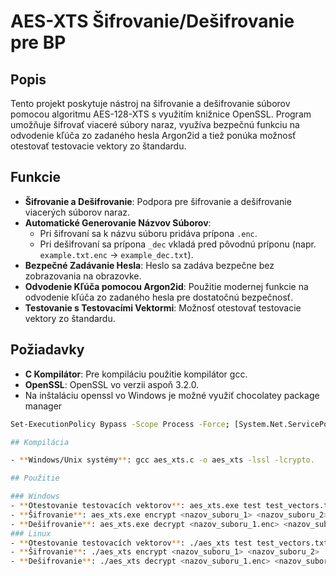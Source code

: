# AES-XTS Šifrovanie/Dešifrovanie pre BP

## Popis

Tento projekt poskytuje nástroj na šifrovanie a dešifrovanie súborov pomocou algoritmu AES-128-XTS s využitím knižnice OpenSSL. Program umožňuje šifrovať viaceré súbory naraz, využíva bezpečnú funkciu na odvodenie kľúča zo zadaného hesla Argon2id a tiež ponúka možnosť otestovať testovacie vektory zo štandardu.

## Funkcie

- **Šifrovanie a Dešifrovanie**: Podpora pre šifrovanie a dešifrovanie viacerých súborov naraz.
- **Automatické Generovanie Názvov Súborov**:
  - Pri šifrovaní sa k názvu súboru pridáva prípona `.enc`.
  - Pri dešifrovaní sa prípona `_dec` vkladá pred pôvodnú príponu (napr. `example.txt.enc` → `example_dec.txt`).
- **Bezpečné Zadávanie Hesla**: Heslo sa zadáva bezpečne bez zobrazovania na obrazovke.
- **Odvodenie Kľúča pomocou Argon2id**: Použitie modernej funkcie na odvodenie kľúča zo zadaného hesla pre dostatočnú bezpečnosť.
- **Testovanie s Testovacími Vektormi**: Možnosť otestovať testovacie vektory zo štandardu.

## Požiadavky

- **C Kompilátor**: Pre kompiláciu použitie kompilátor gcc.
- **OpenSSL**: OpenSSL vo verzii aspoň 3.2.0. 
- Na inštaláciu openssl vo Windows je možné využiť chocolatey package manager
```bash
Set-ExecutionPolicy Bypass -Scope Process -Force; [System.Net.ServicePointManager]::SecurityProtocol = [System.Net.ServicePointManager]::SecurityProtocol -bor 3072; iex ((New-Object System.Net.WebClient).DownloadString('https://community.chocolatey.org/install.ps1'))```

## Kompilácia

- **Windows/Unix systémy**: gcc aes_xts.c -o aes_xts -lssl -lcrypto.

## Použitie

### Windows
- **Otestovanie testovacích vektorov**: aes_xts.exe test test_vectors.txt
- **Šifrovanie**: aes_xts.exe encrypt <nazov_suboru_1> <nazov_suboru_2> ...
- **Dešifrovanie**: aes_xts.exe decrypt <nazov_suboru_1.enc> <nazov_suboru_2.enc> ...
### Linux
- **Otestovanie testovacích vektorov**: ./aes_xts test test_vectors.txt
- **Šifrovanie**: ./aes_xts encrypt <nazov_suboru_1> <nazov_suboru_2> ...
- **Dešifrovanie**: ./aes_xts decrypt <nazov_suboru_1.enc> <nazov_suboru_2.enc> ...